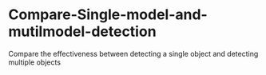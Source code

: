 # Compare-Single-model-and-mutilmodel-detection
Compare the effectiveness between detecting a single object and detecting multiple objects
